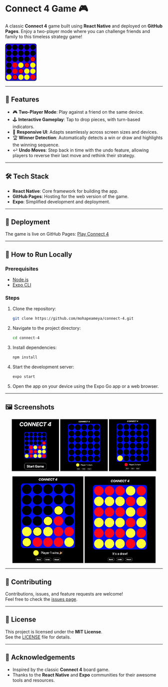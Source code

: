 # Connect 4 Game 🎮

A classic **Connect 4** game built using **React Native** and deployed on **GitHub Pages**. Enjoy a two-player mode where you can challenge friends and family to this timeless strategy game!

![Connect 4 Game Demo](./assets/images/favicon.gif)  

---

## 🌟 Features

- 🎮 **Two-Player Mode**: Play against a friend on the same device.  
- 🕹️ **Interactive Gameplay**: Tap to drop pieces, with turn-based indicators.  
- 🎨 **Responsive UI**: Adapts seamlessly across screen sizes and devices.  
- 🏆 **Winner Detection**: Automatically detects a win or draw and highlights the winning sequence.  
- ↩️ **Undo Moves**: Step back in time with the undo feature, allowing players to reverse their last move and rethink their strategy.

---

## 🛠️ Tech Stack

- **React Native**: Core framework for building the app.  
- **GitHub Pages**: Hosting for the web version of the game.  
- **Expo**: Simplified development and deployment.  

---

## 🚀 Deployment

The game is live on GitHub Pages: [Play Connect 4](https://mohapeameya.github.io/connect-4/)  

---

## 🪩 How to Run Locally

### Prerequisites
- [Node.js](https://nodejs.org/)  
- [Expo CLI](https://expo.dev/)  

### Steps
1. Clone the repository:
   ```bash
   git clone https://github.com/mohapeameya/connect-4.git
   ```
2. Navigate to the project directory:
   ```bash
   cd connect-4
   ```
3. Install dependencies:
   ```bash
   npm install
   ```
4. Start the development server:
   ```bash
   expo start
   ```
5. Open the app on your device using the Expo Go app or a web browser.

---

## 🖼️ Screenshots

<p align="center">
  <img src="./assets/images/screenshots/home.png" alt="Home Screen" width="30%">
  <img src="./assets/images/screenshots/turn1.png" alt="Player 1's turn" width="30%">
  <img src="./assets/images/screenshots/turn2.png" alt="Player 2's turn" width="30%">
</p>
<p align="center">
  <img src="./assets/images/screenshots/winner.png" alt="Winner" width="45%">
  <img src="./assets/images/screenshots/draw.png" alt="Draw" width="45%">
</p>

---

## 🤝 Contributing

Contributions, issues, and feature requests are welcome!  
Feel free to check the [issues page](https://github.com/mohapeameya/connect-4/issues).  

---

## 📜 License

This project is licensed under the **MIT License**.  
See the [LICENSE](LICENSE) file for details.  

---

## 🙌 Acknowledgements

- Inspired by the classic **Connect 4** board game.  
- Thanks to the **React Native** and **Expo** communities for their awesome tools and resources.  
